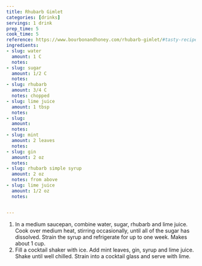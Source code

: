 ```yaml
---
title: Rhubarb Gimlet
categories: [drinks]
servings: 1 drink
prep_time: 5
cook_time: 5
reference: https://www.bourbonandhoney.com/rhubarb-gimlet/#tasty-recipes-9604
ingredients:
- slug: water 
  amount: 1 C
  notes:
- slug: sugar
  amount: 1/2 C
  notes:
- slug: rhubarb
  amount: 3/4 C
  notes: chopped
- slug: lime juice
  amount: 1 tbsp
  notes:
- slug:
  amount:
  notes:
- slug: mint
  amount: 2 leaves
  notes:
- slug: gin
  amount: 2 oz
  notes:
- slug: rhubarb simple syrup
  amount: 2 oz
  notes: from above
- slug: lime juice
  amount: 1/2 oz
  notes:


---
```


1. In a medium saucepan, combine water, sugar, rhubarb and lime juice. Cook over medium heat, stirring occasionally, until all of the sugar has dissolved. Strain the syrup and refrigerate for up to one week. Makes about 1 cup.
2. Fill a cocktail shaker with ice. Add mint leaves, gin, syrup and lime juice. Shake until well chilled. Strain into a cocktail glass and serve with lime.

